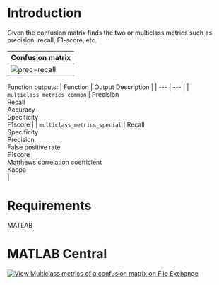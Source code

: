 # Introduction
Given the confusion matrix finds the two or multiclass metrics such as precision, recall, F1-score, etc.

| Confusion matrix |
| ------------- | 
| ![prec-recall](https://user-images.githubusercontent.com/28588878/151140570-1259cc2a-9457-4b42-be0c-9f25dc89f93e.png)|

Function outputs:
| Function | Output Description |
| --- | --- |
| `multiclass_metrics_common` | Precision <br> Recall <br> Accuracy <br> Specificity <br> F1score |
| `multiclass_metrics_special` | Recall <br> Specificity <br> Precision <br> False positive rate <br> F1score <br> Matthews correlation coefficient <br> Kappa <br>|


# Requirements
MATLAB <br />

# MATLAB Central
[![View Multiclass metrics of a confusion matrix on File Exchange](https://www.mathworks.com/matlabcentral/images/matlab-file-exchange.svg)](https://www.mathworks.com/matlabcentral/fileexchange/105825-multiclass-metrics-of-a-confusion-matrix)



